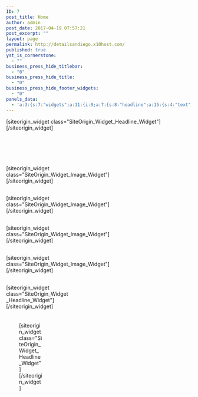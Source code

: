 ```yaml
---
ID: 7
post_title: Home
author: admin
post_date: 2017-04-19 07:57:21
post_excerpt: ""
layout: page
permalink: http://detailsandiego.x10host.com/
published: true
yst_is_cornerstone:
  - ""
business_press_hide_titlebar:
  - "0"
business_press_hide_title:
  - "0"
business_press_hide_footer_widgets:
  - "0"
panels_data:
  - 'a:3:{s:7:"widgets";a:11:{i:0;a:7:{s:8:"headline";a:15:{s:4:"text";s:0:"";s:15:"destination_url";s:0:"";s:3:"tag";s:2:"h1";s:5:"color";b:0;s:11:"hover_color";b:0;s:4:"font";s:7:"default";s:9:"font_size";b:0;s:14:"font_size_unit";s:2:"px";s:5:"align";s:6:"center";s:11:"line_height";b:0;s:16:"line_height_unit";s:2:"px";s:6:"margin";b:0;s:11:"margin_unit";s:2:"px";s:24:"so_field_container_state";s:4:"open";s:10:"new_window";b:0;}s:12:"sub_headline";a:15:{s:4:"text";s:0:"";s:15:"destination_url";s:0:"";s:3:"tag";s:2:"h3";s:5:"color";b:0;s:11:"hover_color";b:0;s:4:"font";s:7:"default";s:9:"font_size";b:0;s:14:"font_size_unit";s:2:"px";s:5:"align";s:6:"center";s:11:"line_height";b:0;s:16:"line_height_unit";s:2:"px";s:6:"margin";b:0;s:11:"margin_unit";s:2:"px";s:24:"so_field_container_state";s:6:"closed";s:10:"new_window";b:0;}s:7:"divider";a:9:{s:5:"style";s:5:"solid";s:5:"color";s:7:"#EEEEEE";s:9:"thickness";i:1;s:5:"align";s:6:"center";s:5:"width";s:3:"80%";s:10:"width_unit";s:1:"%";s:6:"margin";b:0;s:11:"margin_unit";s:2:"px";s:24:"so_field_container_state";s:6:"closed";}s:5:"order";a:3:{i:0;s:8:"headline";i:1;s:7:"divider";i:2;s:12:"sub_headline";}s:12:"_sow_form_id";s:13:"58ffc6db1ceb3";s:7:"fittext";b:0;s:11:"panels_info";a:7:{s:5:"class";s:33:"SiteOrigin_Widget_Headline_Widget";s:3:"raw";b:0;s:4:"grid";i:0;s:4:"cell";i:0;s:2:"id";i:0;s:9:"widget_id";s:36:"4e211553-e7d2-489d-a616-62de3e3bc421";s:5:"style";a:2:{s:27:"background_image_attachment";s:3:"571";s:18:"background_display";s:4:"tile";}}}i:1;a:13:{s:5:"image";i:462;s:14:"image_fallback";s:0:"";s:4:"size";s:4:"full";s:5:"align";s:7:"default";s:5:"title";s:0:"";s:14:"title_position";s:6:"hidden";s:3:"alt";s:0:"";s:3:"url";s:0:"";s:5:"bound";b:1;s:12:"_sow_form_id";s:13:"58ffc643b9d12";s:10:"new_window";b:0;s:10:"full_width";b:0;s:11:"panels_info";a:7:{s:5:"class";s:30:"SiteOrigin_Widget_Image_Widget";s:3:"raw";b:0;s:4:"grid";i:2;s:4:"cell";i:0;s:2:"id";i:1;s:9:"widget_id";s:36:"3881cdb4-22c4-496f-80e8-f890ee4c0d4f";s:5:"style";a:1:{s:18:"background_display";s:4:"tile";}}}i:2;a:6:{s:5:"title";s:0:"";s:4:"text";s:0:"";s:20:"text_selected_editor";s:7:"tinymce";s:5:"autop";b:1;s:12:"_sow_form_id";s:13:"58ffc658aba2b";s:11:"panels_info";a:7:{s:5:"class";s:31:"SiteOrigin_Widget_Editor_Widget";s:3:"raw";b:0;s:4:"grid";i:2;s:4:"cell";i:1;s:2:"id";i:2;s:9:"widget_id";s:36:"6e77b4b5-2c1c-43a0-89f4-742801bee05c";s:5:"style";a:1:{s:18:"background_display";s:4:"tile";}}}i:3;a:13:{s:5:"image";i:709;s:14:"image_fallback";s:0:"";s:4:"size";s:4:"full";s:5:"align";s:7:"default";s:5:"title";s:0:"";s:14:"title_position";s:6:"hidden";s:3:"alt";s:0:"";s:3:"url";s:0:"";s:5:"bound";b:1;s:12:"_sow_form_id";s:13:"58ffc66d8a6dc";s:10:"new_window";b:0;s:10:"full_width";b:0;s:11:"panels_info";a:7:{s:5:"class";s:30:"SiteOrigin_Widget_Image_Widget";s:3:"raw";b:0;s:4:"grid";i:4;s:4:"cell";i:0;s:2:"id";i:3;s:9:"widget_id";s:36:"a0b00b26-8678-40dd-bd40-215bb0c4e16c";s:5:"style";a:1:{s:18:"background_display";s:4:"tile";}}}i:4;a:6:{s:5:"title";s:0:"";s:4:"text";s:0:"";s:20:"text_selected_editor";s:7:"tinymce";s:5:"autop";b:1;s:12:"_sow_form_id";s:13:"58ffc68ddb43d";s:11:"panels_info";a:7:{s:5:"class";s:31:"SiteOrigin_Widget_Editor_Widget";s:3:"raw";b:0;s:4:"grid";i:4;s:4:"cell";i:1;s:2:"id";i:4;s:9:"widget_id";s:36:"304d8bda-040f-4906-b86b-74f8884aad83";s:5:"style";a:1:{s:18:"background_display";s:4:"tile";}}}i:5;a:13:{s:5:"image";i:301;s:14:"image_fallback";s:0:"";s:4:"size";s:4:"full";s:5:"align";s:7:"default";s:5:"title";s:0:"";s:14:"title_position";s:6:"hidden";s:3:"alt";s:0:"";s:3:"url";s:0:"";s:5:"bound";b:1;s:12:"_sow_form_id";s:13:"58ffc6734f97e";s:10:"new_window";b:0;s:10:"full_width";b:0;s:11:"panels_info";a:7:{s:5:"class";s:30:"SiteOrigin_Widget_Image_Widget";s:3:"raw";b:0;s:4:"grid";i:6;s:4:"cell";i:0;s:2:"id";i:5;s:9:"widget_id";s:36:"a15a288f-b263-4201-aaea-977a8a1f4736";s:5:"style";a:1:{s:18:"background_display";s:4:"tile";}}}i:6;a:6:{s:5:"title";s:0:"";s:4:"text";s:0:"";s:20:"text_selected_editor";s:7:"tinymce";s:5:"autop";b:1;s:12:"_sow_form_id";s:13:"58ffc69d6f4cc";s:11:"panels_info";a:7:{s:5:"class";s:31:"SiteOrigin_Widget_Editor_Widget";s:3:"raw";b:0;s:4:"grid";i:6;s:4:"cell";i:1;s:2:"id";i:6;s:9:"widget_id";s:36:"8fce5296-9d74-4de8-8e6c-3c74abefb86b";s:5:"style";a:1:{s:18:"background_display";s:4:"tile";}}}i:7;a:13:{s:5:"image";i:0;s:14:"image_fallback";s:0:"";s:4:"size";s:4:"full";s:5:"align";s:7:"default";s:5:"title";s:0:"";s:14:"title_position";s:6:"hidden";s:3:"alt";s:0:"";s:3:"url";s:0:"";s:5:"bound";b:1;s:12:"_sow_form_id";s:13:"58ffc67ac4bb2";s:10:"new_window";b:0;s:10:"full_width";b:0;s:11:"panels_info";a:7:{s:5:"class";s:30:"SiteOrigin_Widget_Image_Widget";s:3:"raw";b:0;s:4:"grid";i:8;s:4:"cell";i:0;s:2:"id";i:7;s:9:"widget_id";s:36:"d58010fb-9f12-4502-9414-d34e9cf52036";s:5:"style";a:1:{s:18:"background_display";s:4:"tile";}}}i:8;a:6:{s:5:"title";s:0:"";s:4:"text";s:0:"";s:20:"text_selected_editor";s:7:"tinymce";s:5:"autop";b:1;s:12:"_sow_form_id";s:13:"58ffc6a875db1";s:11:"panels_info";a:7:{s:5:"class";s:31:"SiteOrigin_Widget_Editor_Widget";s:3:"raw";b:0;s:4:"grid";i:8;s:4:"cell";i:1;s:2:"id";i:8;s:9:"widget_id";s:36:"60c3b071-efee-4996-84bd-8ba5ecb48c1e";s:5:"style";a:1:{s:18:"background_display";s:4:"tile";}}}i:9;a:7:{s:8:"headline";a:15:{s:4:"text";s:0:"";s:15:"destination_url";s:0:"";s:3:"tag";s:2:"h1";s:5:"color";b:0;s:11:"hover_color";b:0;s:4:"font";s:7:"default";s:9:"font_size";b:0;s:14:"font_size_unit";s:2:"px";s:5:"align";s:6:"center";s:11:"line_height";b:0;s:16:"line_height_unit";s:2:"px";s:6:"margin";b:0;s:11:"margin_unit";s:2:"px";s:24:"so_field_container_state";s:4:"open";s:10:"new_window";b:0;}s:12:"sub_headline";a:15:{s:4:"text";s:0:"";s:15:"destination_url";s:0:"";s:3:"tag";s:2:"h3";s:5:"color";b:0;s:11:"hover_color";b:0;s:4:"font";s:7:"default";s:9:"font_size";b:0;s:14:"font_size_unit";s:2:"px";s:5:"align";s:6:"center";s:11:"line_height";b:0;s:16:"line_height_unit";s:2:"px";s:6:"margin";b:0;s:11:"margin_unit";s:2:"px";s:24:"so_field_container_state";s:6:"closed";s:10:"new_window";b:0;}s:7:"divider";a:9:{s:5:"style";s:5:"solid";s:5:"color";s:7:"#EEEEEE";s:9:"thickness";i:1;s:5:"align";s:6:"center";s:5:"width";s:3:"80%";s:10:"width_unit";s:1:"%";s:6:"margin";b:0;s:11:"margin_unit";s:2:"px";s:24:"so_field_container_state";s:6:"closed";}s:5:"order";a:3:{i:0;s:8:"headline";i:1;s:7:"divider";i:2;s:12:"sub_headline";}s:12:"_sow_form_id";s:13:"58ffc6d36de6d";s:7:"fittext";b:0;s:11:"panels_info";a:7:{s:5:"class";s:33:"SiteOrigin_Widget_Headline_Widget";s:3:"raw";b:0;s:4:"grid";i:8;s:4:"cell";i:1;s:2:"id";i:9;s:9:"widget_id";s:36:"a2cd9282-13ac-404f-9117-4993708754da";s:5:"style";a:1:{s:18:"background_display";s:4:"tile";}}}i:10;a:7:{s:8:"headline";a:15:{s:4:"text";s:0:"";s:15:"destination_url";s:0:"";s:3:"tag";s:2:"h1";s:5:"color";b:0;s:11:"hover_color";b:0;s:4:"font";s:7:"default";s:9:"font_size";b:0;s:14:"font_size_unit";s:2:"px";s:5:"align";s:6:"center";s:11:"line_height";b:0;s:16:"line_height_unit";s:2:"px";s:6:"margin";b:0;s:11:"margin_unit";s:2:"px";s:24:"so_field_container_state";s:4:"open";s:10:"new_window";b:0;}s:12:"sub_headline";a:15:{s:4:"text";s:0:"";s:15:"destination_url";s:0:"";s:3:"tag";s:2:"h3";s:5:"color";b:0;s:11:"hover_color";b:0;s:4:"font";s:7:"default";s:9:"font_size";b:0;s:14:"font_size_unit";s:2:"px";s:5:"align";s:6:"center";s:11:"line_height";b:0;s:16:"line_height_unit";s:2:"px";s:6:"margin";b:0;s:11:"margin_unit";s:2:"px";s:24:"so_field_container_state";s:6:"closed";s:10:"new_window";b:0;}s:7:"divider";a:9:{s:5:"style";s:5:"solid";s:5:"color";s:7:"#EEEEEE";s:9:"thickness";i:1;s:5:"align";s:6:"center";s:5:"width";s:3:"80%";s:10:"width_unit";s:1:"%";s:6:"margin";b:0;s:11:"margin_unit";s:2:"px";s:24:"so_field_container_state";s:6:"closed";}s:5:"order";a:3:{i:0;s:8:"headline";i:1;s:7:"divider";i:2;s:12:"sub_headline";}s:12:"_sow_form_id";s:13:"58ffca9f5279a";s:7:"fittext";b:0;s:11:"panels_info";a:7:{s:5:"class";s:33:"SiteOrigin_Widget_Headline_Widget";s:3:"raw";b:0;s:4:"grid";i:9;s:4:"cell";i:0;s:2:"id";i:10;s:9:"widget_id";s:36:"8b921bc9-5615-42f6-8312-653f11283e12";s:5:"style";a:1:{s:18:"background_display";s:4:"tile";}}}}s:5:"grids";a:10:{i:0;a:2:{s:5:"cells";i:1;s:5:"style";a:0:{}}i:1;a:2:{s:5:"cells";i:1;s:5:"style";a:8:{s:7:"padding";s:17:"30px 3px 3px 30px";s:14:"mobile_padding";s:19:"30px 30px 30px 30px";s:27:"background_image_attachment";b:0;s:18:"background_display";s:4:"tile";s:13:"bottom_margin";s:4:"30px";s:6:"gutter";s:4:"30px";s:11:"row_stretch";s:14:"full-stretched";s:14:"cell_alignment";s:10:"flex-start";}}i:2;a:2:{s:5:"cells";i:2;s:5:"style";a:3:{s:18:"background_display";s:4:"tile";s:13:"bottom_margin";s:3:"0px";s:14:"cell_alignment";s:10:"flex-start";}}i:3;a:2:{s:5:"cells";i:1;s:5:"style";a:2:{s:18:"background_display";s:4:"tile";s:14:"cell_alignment";s:10:"flex-start";}}i:4;a:2:{s:5:"cells";i:2;s:5:"style";a:3:{s:18:"background_display";s:4:"tile";s:13:"bottom_margin";s:3:"0px";s:14:"cell_alignment";s:10:"flex-start";}}i:5;a:2:{s:5:"cells";i:1;s:5:"style";a:2:{s:18:"background_display";s:4:"tile";s:14:"cell_alignment";s:10:"flex-start";}}i:6;a:2:{s:5:"cells";i:2;s:5:"style";a:3:{s:18:"background_display";s:4:"tile";s:13:"bottom_margin";s:3:"0px";s:14:"cell_alignment";s:10:"flex-start";}}i:7;a:2:{s:5:"cells";i:1;s:5:"style";a:2:{s:18:"background_display";s:4:"tile";s:14:"cell_alignment";s:10:"flex-start";}}i:8;a:2:{s:5:"cells";i:2;s:5:"style";a:3:{s:18:"background_display";s:4:"tile";s:13:"bottom_margin";s:3:"0px";s:14:"cell_alignment";s:10:"flex-start";}}i:9;a:2:{s:5:"cells";i:3;s:5:"style";a:2:{s:7:"padding";s:4:"35px";s:18:"background_display";s:4:"tile";}}}s:10:"grid_cells";a:16:{i:0;a:4:{s:4:"grid";i:0;s:5:"index";i:0;s:6:"weight";i:1;s:5:"style";a:0:{}}i:1;a:4:{s:4:"grid";i:1;s:5:"index";i:0;s:6:"weight";i:1;s:5:"style";a:0:{}}i:2;a:4:{s:4:"grid";i:2;s:5:"index";i:0;s:6:"weight";d:0.61803399209206000275429460089071653783321380615234375;s:5:"style";a:0:{}}i:3;a:4:{s:4:"grid";i:2;s:5:"index";i:1;s:6:"weight";d:0.38196600790793999724570539910928346216678619384765625;s:5:"style";a:0:{}}i:4;a:4:{s:4:"grid";i:3;s:5:"index";i:0;s:6:"weight";i:1;s:5:"style";a:0:{}}i:5;a:4:{s:4:"grid";i:4;s:5:"index";i:0;s:6:"weight";d:0.61803399209206000275429460089071653783321380615234375;s:5:"style";a:0:{}}i:6;a:4:{s:4:"grid";i:4;s:5:"index";i:1;s:6:"weight";d:0.38196600790793999724570539910928346216678619384765625;s:5:"style";a:0:{}}i:7;a:4:{s:4:"grid";i:5;s:5:"index";i:0;s:6:"weight";i:1;s:5:"style";a:0:{}}i:8;a:4:{s:4:"grid";i:6;s:5:"index";i:0;s:6:"weight";d:0.61803399209206000275429460089071653783321380615234375;s:5:"style";a:0:{}}i:9;a:4:{s:4:"grid";i:6;s:5:"index";i:1;s:6:"weight";d:0.38196600790793999724570539910928346216678619384765625;s:5:"style";a:0:{}}i:10;a:4:{s:4:"grid";i:7;s:5:"index";i:0;s:6:"weight";i:1;s:5:"style";a:0:{}}i:11;a:4:{s:4:"grid";i:8;s:5:"index";i:0;s:6:"weight";d:0.61803399209206000275429460089071653783321380615234375;s:5:"style";a:0:{}}i:12;a:4:{s:4:"grid";i:8;s:5:"index";i:1;s:6:"weight";d:0.38196600790793999724570539910928346216678619384765625;s:5:"style";a:0:{}}i:13;a:4:{s:4:"grid";i:9;s:5:"index";i:0;s:6:"weight";d:0.200000000000000011102230246251565404236316680908203125;s:5:"style";a:0:{}}i:14;a:4:{s:4:"grid";i:9;s:5:"index";i:1;s:6:"weight";d:0.59999999999999997779553950749686919152736663818359375;s:5:"style";a:0:{}}i:15;a:4:{s:4:"grid";i:9;s:5:"index";i:2;s:6:"weight";d:0.200000000000000011102230246251565404236316680908203125;s:5:"style";a:0:{}}}}'
---
```

<div id="pl-7"  class="panel-layout" ><div id="pg-7-0"  class="panel-grid panel-no-style" ><div id="pgc-7-0-0"  class="panel-grid-cell"  data-weight="1" ><div id="panel-7-0-0-0" class="so-panel widget widget_sow-headline panel-first-child panel-last-child" data-index="0" data-style="{&quot;background_image_attachment&quot;:&quot;571&quot;,&quot;background_display&quot;:&quot;tile&quot;}" ><div class="panel-widget-style panel-widget-style-for-7-0-0-0" >[siteorigin_widget class="SiteOrigin_Widget_Headline_Widget"]<input type="hidden" value="{&quot;instance&quot;:{&quot;headline&quot;:{&quot;text&quot;:&quot;&quot;,&quot;destination_url&quot;:&quot;&quot;,&quot;tag&quot;:&quot;h1&quot;,&quot;color&quot;:false,&quot;hover_color&quot;:false,&quot;font&quot;:&quot;default&quot;,&quot;font_size&quot;:false,&quot;font_size_unit&quot;:&quot;px&quot;,&quot;align&quot;:&quot;center&quot;,&quot;line_height&quot;:false,&quot;line_height_unit&quot;:&quot;px&quot;,&quot;margin&quot;:false,&quot;margin_unit&quot;:&quot;px&quot;,&quot;so_field_container_state&quot;:&quot;open&quot;,&quot;new_window&quot;:false},&quot;sub_headline&quot;:{&quot;text&quot;:&quot;&quot;,&quot;destination_url&quot;:&quot;&quot;,&quot;tag&quot;:&quot;h3&quot;,&quot;color&quot;:false,&quot;hover_color&quot;:false,&quot;font&quot;:&quot;default&quot;,&quot;font_size&quot;:false,&quot;font_size_unit&quot;:&quot;px&quot;,&quot;align&quot;:&quot;center&quot;,&quot;line_height&quot;:false,&quot;line_height_unit&quot;:&quot;px&quot;,&quot;margin&quot;:false,&quot;margin_unit&quot;:&quot;px&quot;,&quot;so_field_container_state&quot;:&quot;closed&quot;,&quot;new_window&quot;:false},&quot;divider&quot;:{&quot;style&quot;:&quot;solid&quot;,&quot;color&quot;:&quot;#EEEEEE&quot;,&quot;thickness&quot;:1,&quot;align&quot;:&quot;center&quot;,&quot;width&quot;:&quot;80%&quot;,&quot;width_unit&quot;:&quot;%&quot;,&quot;margin&quot;:false,&quot;margin_unit&quot;:&quot;px&quot;,&quot;so_field_container_state&quot;:&quot;closed&quot;},&quot;order&quot;:[&quot;headline&quot;,&quot;divider&quot;,&quot;sub_headline&quot;],&quot;_sow_form_id&quot;:&quot;58ffc6db1ceb3&quot;,&quot;fittext&quot;:false},&quot;args&quot;:{&quot;before_widget&quot;:&quot;&lt;div id=\&quot;panel-7-0-0-0\&quot; class=\&quot;so-panel widget widget_sow-headline panel-first-child panel-last-child\&quot; data-index=\&quot;0\&quot; data-style=\&quot;{&amp;quot;background_image_attachment&amp;quot;:&amp;quot;571&amp;quot;,&amp;quot;background_display&amp;quot;:&amp;quot;tile&amp;quot;}\&quot; &gt;&lt;div class=\&quot;panel-widget-style panel-widget-style-for-7-0-0-0\&quot; &gt;&quot;,&quot;after_widget&quot;:&quot;&lt;\/div&gt;&lt;\/div&gt;&quot;,&quot;before_title&quot;:&quot;&lt;h3 class=\&quot;widget-title\&quot;&gt;&quot;,&quot;after_title&quot;:&quot;&lt;\/h3&gt;&quot;,&quot;widget_id&quot;:&quot;widget-0-0-0&quot;}}" />[/siteorigin_widget]</div></div></div></div><div id="pg-7-1"  class="panel-grid panel-has-style"  data-style="{&quot;padding&quot;:&quot;30px 3px 3px 30px&quot;,&quot;mobile_padding&quot;:&quot;30px 30px 30px 30px&quot;,&quot;background_image_attachment&quot;:false,&quot;background_display&quot;:&quot;tile&quot;,&quot;bottom_margin&quot;:&quot;30px&quot;,&quot;gutter&quot;:&quot;30px&quot;,&quot;row_stretch&quot;:&quot;full-stretched&quot;,&quot;cell_alignment&quot;:&quot;flex-start&quot;}" ><div class="siteorigin-panels-stretch panel-row-style panel-row-style-for-7-1" data-stretch-type="full-stretched" ><div id="pgc-7-1-0"  class="panel-grid-cell panel-grid-cell-empty"  data-weight="1" ></div></div></div><div id="pg-7-2"  class="panel-grid panel-no-style"  data-style="{&quot;background_display&quot;:&quot;tile&quot;,&quot;bottom_margin&quot;:&quot;0px&quot;,&quot;cell_alignment&quot;:&quot;flex-start&quot;}" ><div id="pgc-7-2-0"  class="panel-grid-cell"  data-weight="0.61803399209206" ><div id="panel-7-2-0-0" class="so-panel widget widget_sow-image panel-first-child panel-last-child" data-index="1" data-style="{&quot;background_display&quot;:&quot;tile&quot;}" >[siteorigin_widget class="SiteOrigin_Widget_Image_Widget"]<input type="hidden" value="{&quot;instance&quot;:{&quot;image&quot;:462,&quot;image_fallback&quot;:&quot;&quot;,&quot;size&quot;:&quot;full&quot;,&quot;align&quot;:&quot;default&quot;,&quot;title&quot;:&quot;&quot;,&quot;title_position&quot;:&quot;hidden&quot;,&quot;alt&quot;:&quot;&quot;,&quot;url&quot;:&quot;&quot;,&quot;bound&quot;:true,&quot;_sow_form_id&quot;:&quot;58ffc643b9d12&quot;,&quot;new_window&quot;:false,&quot;full_width&quot;:false},&quot;args&quot;:{&quot;before_widget&quot;:&quot;&lt;div id=\&quot;panel-7-2-0-0\&quot; class=\&quot;so-panel widget widget_sow-image panel-first-child panel-last-child\&quot; data-index=\&quot;1\&quot; data-style=\&quot;{&amp;quot;background_display&amp;quot;:&amp;quot;tile&amp;quot;}\&quot; &gt;&quot;,&quot;after_widget&quot;:&quot;&lt;\/div&gt;&quot;,&quot;before_title&quot;:&quot;&lt;h3 class=\&quot;widget-title\&quot;&gt;&quot;,&quot;after_title&quot;:&quot;&lt;\/h3&gt;&quot;,&quot;widget_id&quot;:&quot;widget-2-0-0&quot;}}" />[/siteorigin_widget]</div></div><div id="pgc-7-2-1"  class="panel-grid-cell"  data-weight="0.38196600790794" ><div id="panel-7-2-1-0" class="so-panel widget widget_sow-editor panel-first-child panel-last-child" data-index="2" data-style="{&quot;background_display&quot;:&quot;tile&quot;}" ><div class="so-widget-sow-editor so-widget-sow-editor-base">
<div class="siteorigin-widget-tinymce textwidget">
	</div>
</div></div></div></div><div id="pg-7-3"  class="panel-grid panel-no-style"  data-style="{&quot;background_display&quot;:&quot;tile&quot;,&quot;cell_alignment&quot;:&quot;flex-start&quot;}" ><div id="pgc-7-3-0"  class="panel-grid-cell panel-grid-cell-empty"  data-weight="1" ></div></div><div id="pg-7-4"  class="panel-grid panel-no-style"  data-style="{&quot;background_display&quot;:&quot;tile&quot;,&quot;bottom_margin&quot;:&quot;0px&quot;,&quot;cell_alignment&quot;:&quot;flex-start&quot;}" ><div id="pgc-7-4-0"  class="panel-grid-cell"  data-weight="0.61803399209206" ><div id="panel-7-4-0-0" class="so-panel widget widget_sow-image panel-first-child panel-last-child" data-index="3" data-style="{&quot;background_display&quot;:&quot;tile&quot;}" >[siteorigin_widget class="SiteOrigin_Widget_Image_Widget"]<input type="hidden" value="{&quot;instance&quot;:{&quot;image&quot;:709,&quot;image_fallback&quot;:&quot;&quot;,&quot;size&quot;:&quot;full&quot;,&quot;align&quot;:&quot;default&quot;,&quot;title&quot;:&quot;&quot;,&quot;title_position&quot;:&quot;hidden&quot;,&quot;alt&quot;:&quot;&quot;,&quot;url&quot;:&quot;&quot;,&quot;bound&quot;:true,&quot;_sow_form_id&quot;:&quot;58ffc66d8a6dc&quot;,&quot;new_window&quot;:false,&quot;full_width&quot;:false},&quot;args&quot;:{&quot;before_widget&quot;:&quot;&lt;div id=\&quot;panel-7-4-0-0\&quot; class=\&quot;so-panel widget widget_sow-image panel-first-child panel-last-child\&quot; data-index=\&quot;3\&quot; data-style=\&quot;{&amp;quot;background_display&amp;quot;:&amp;quot;tile&amp;quot;}\&quot; &gt;&quot;,&quot;after_widget&quot;:&quot;&lt;\/div&gt;&quot;,&quot;before_title&quot;:&quot;&lt;h3 class=\&quot;widget-title\&quot;&gt;&quot;,&quot;after_title&quot;:&quot;&lt;\/h3&gt;&quot;,&quot;widget_id&quot;:&quot;widget-4-0-0&quot;}}" />[/siteorigin_widget]</div></div><div id="pgc-7-4-1"  class="panel-grid-cell"  data-weight="0.38196600790794" ><div id="panel-7-4-1-0" class="so-panel widget widget_sow-editor panel-first-child panel-last-child" data-index="4" data-style="{&quot;background_display&quot;:&quot;tile&quot;}" ><div class="so-widget-sow-editor so-widget-sow-editor-base">
<div class="siteorigin-widget-tinymce textwidget">
	</div>
</div></div></div></div><div id="pg-7-5"  class="panel-grid panel-no-style"  data-style="{&quot;background_display&quot;:&quot;tile&quot;,&quot;cell_alignment&quot;:&quot;flex-start&quot;}" ><div id="pgc-7-5-0"  class="panel-grid-cell panel-grid-cell-empty"  data-weight="1" ></div></div><div id="pg-7-6"  class="panel-grid panel-no-style"  data-style="{&quot;background_display&quot;:&quot;tile&quot;,&quot;bottom_margin&quot;:&quot;0px&quot;,&quot;cell_alignment&quot;:&quot;flex-start&quot;}" ><div id="pgc-7-6-0"  class="panel-grid-cell"  data-weight="0.61803399209206" ><div id="panel-7-6-0-0" class="so-panel widget widget_sow-image panel-first-child panel-last-child" data-index="5" data-style="{&quot;background_display&quot;:&quot;tile&quot;}" >[siteorigin_widget class="SiteOrigin_Widget_Image_Widget"]<input type="hidden" value="{&quot;instance&quot;:{&quot;image&quot;:301,&quot;image_fallback&quot;:&quot;&quot;,&quot;size&quot;:&quot;full&quot;,&quot;align&quot;:&quot;default&quot;,&quot;title&quot;:&quot;&quot;,&quot;title_position&quot;:&quot;hidden&quot;,&quot;alt&quot;:&quot;&quot;,&quot;url&quot;:&quot;&quot;,&quot;bound&quot;:true,&quot;_sow_form_id&quot;:&quot;58ffc6734f97e&quot;,&quot;new_window&quot;:false,&quot;full_width&quot;:false},&quot;args&quot;:{&quot;before_widget&quot;:&quot;&lt;div id=\&quot;panel-7-6-0-0\&quot; class=\&quot;so-panel widget widget_sow-image panel-first-child panel-last-child\&quot; data-index=\&quot;5\&quot; data-style=\&quot;{&amp;quot;background_display&amp;quot;:&amp;quot;tile&amp;quot;}\&quot; &gt;&quot;,&quot;after_widget&quot;:&quot;&lt;\/div&gt;&quot;,&quot;before_title&quot;:&quot;&lt;h3 class=\&quot;widget-title\&quot;&gt;&quot;,&quot;after_title&quot;:&quot;&lt;\/h3&gt;&quot;,&quot;widget_id&quot;:&quot;widget-6-0-0&quot;}}" />[/siteorigin_widget]</div></div><div id="pgc-7-6-1"  class="panel-grid-cell"  data-weight="0.38196600790794" ><div id="panel-7-6-1-0" class="so-panel widget widget_sow-editor panel-first-child panel-last-child" data-index="6" data-style="{&quot;background_display&quot;:&quot;tile&quot;}" ><div class="so-widget-sow-editor so-widget-sow-editor-base">
<div class="siteorigin-widget-tinymce textwidget">
	</div>
</div></div></div></div><div id="pg-7-7"  class="panel-grid panel-no-style"  data-style="{&quot;background_display&quot;:&quot;tile&quot;,&quot;cell_alignment&quot;:&quot;flex-start&quot;}" ><div id="pgc-7-7-0"  class="panel-grid-cell panel-grid-cell-empty"  data-weight="1" ></div></div><div id="pg-7-8"  class="panel-grid panel-no-style"  data-style="{&quot;background_display&quot;:&quot;tile&quot;,&quot;bottom_margin&quot;:&quot;0px&quot;,&quot;cell_alignment&quot;:&quot;flex-start&quot;}" ><div id="pgc-7-8-0"  class="panel-grid-cell"  data-weight="0.61803399209206" ><div id="panel-7-8-0-0" class="so-panel widget widget_sow-image panel-first-child panel-last-child" data-index="7" data-style="{&quot;background_display&quot;:&quot;tile&quot;}" >[siteorigin_widget class="SiteOrigin_Widget_Image_Widget"]<input type="hidden" value="{&quot;instance&quot;:{&quot;image&quot;:0,&quot;image_fallback&quot;:&quot;&quot;,&quot;size&quot;:&quot;full&quot;,&quot;align&quot;:&quot;default&quot;,&quot;title&quot;:&quot;&quot;,&quot;title_position&quot;:&quot;hidden&quot;,&quot;alt&quot;:&quot;&quot;,&quot;url&quot;:&quot;&quot;,&quot;bound&quot;:true,&quot;_sow_form_id&quot;:&quot;58ffc67ac4bb2&quot;,&quot;new_window&quot;:false,&quot;full_width&quot;:false},&quot;args&quot;:{&quot;before_widget&quot;:&quot;&lt;div id=\&quot;panel-7-8-0-0\&quot; class=\&quot;so-panel widget widget_sow-image panel-first-child panel-last-child\&quot; data-index=\&quot;7\&quot; data-style=\&quot;{&amp;quot;background_display&amp;quot;:&amp;quot;tile&amp;quot;}\&quot; &gt;&quot;,&quot;after_widget&quot;:&quot;&lt;\/div&gt;&quot;,&quot;before_title&quot;:&quot;&lt;h3 class=\&quot;widget-title\&quot;&gt;&quot;,&quot;after_title&quot;:&quot;&lt;\/h3&gt;&quot;,&quot;widget_id&quot;:&quot;widget-8-0-0&quot;}}" />[/siteorigin_widget]</div></div><div id="pgc-7-8-1"  class="panel-grid-cell"  data-weight="0.38196600790794" ><div id="panel-7-8-1-0" class="so-panel widget widget_sow-editor panel-first-child" data-index="8" data-style="{&quot;background_display&quot;:&quot;tile&quot;}" ><div class="so-widget-sow-editor so-widget-sow-editor-base">
<div class="siteorigin-widget-tinymce textwidget">
	</div>
</div></div><div id="panel-7-8-1-1" class="so-panel widget widget_sow-headline panel-last-child" data-index="9" data-style="{&quot;background_display&quot;:&quot;tile&quot;}" >[siteorigin_widget class="SiteOrigin_Widget_Headline_Widget"]<input type="hidden" value="{&quot;instance&quot;:{&quot;headline&quot;:{&quot;text&quot;:&quot;&quot;,&quot;destination_url&quot;:&quot;&quot;,&quot;tag&quot;:&quot;h1&quot;,&quot;color&quot;:false,&quot;hover_color&quot;:false,&quot;font&quot;:&quot;default&quot;,&quot;font_size&quot;:false,&quot;font_size_unit&quot;:&quot;px&quot;,&quot;align&quot;:&quot;center&quot;,&quot;line_height&quot;:false,&quot;line_height_unit&quot;:&quot;px&quot;,&quot;margin&quot;:false,&quot;margin_unit&quot;:&quot;px&quot;,&quot;so_field_container_state&quot;:&quot;open&quot;,&quot;new_window&quot;:false},&quot;sub_headline&quot;:{&quot;text&quot;:&quot;&quot;,&quot;destination_url&quot;:&quot;&quot;,&quot;tag&quot;:&quot;h3&quot;,&quot;color&quot;:false,&quot;hover_color&quot;:false,&quot;font&quot;:&quot;default&quot;,&quot;font_size&quot;:false,&quot;font_size_unit&quot;:&quot;px&quot;,&quot;align&quot;:&quot;center&quot;,&quot;line_height&quot;:false,&quot;line_height_unit&quot;:&quot;px&quot;,&quot;margin&quot;:false,&quot;margin_unit&quot;:&quot;px&quot;,&quot;so_field_container_state&quot;:&quot;closed&quot;,&quot;new_window&quot;:false},&quot;divider&quot;:{&quot;style&quot;:&quot;solid&quot;,&quot;color&quot;:&quot;#EEEEEE&quot;,&quot;thickness&quot;:1,&quot;align&quot;:&quot;center&quot;,&quot;width&quot;:&quot;80%&quot;,&quot;width_unit&quot;:&quot;%&quot;,&quot;margin&quot;:false,&quot;margin_unit&quot;:&quot;px&quot;,&quot;so_field_container_state&quot;:&quot;closed&quot;},&quot;order&quot;:[&quot;headline&quot;,&quot;divider&quot;,&quot;sub_headline&quot;],&quot;_sow_form_id&quot;:&quot;58ffc6d36de6d&quot;,&quot;fittext&quot;:false},&quot;args&quot;:{&quot;before_widget&quot;:&quot;&lt;div id=\&quot;panel-7-8-1-1\&quot; class=\&quot;so-panel widget widget_sow-headline panel-last-child\&quot; data-index=\&quot;9\&quot; data-style=\&quot;{&amp;quot;background_display&amp;quot;:&amp;quot;tile&amp;quot;}\&quot; &gt;&quot;,&quot;after_widget&quot;:&quot;&lt;\/div&gt;&quot;,&quot;before_title&quot;:&quot;&lt;h3 class=\&quot;widget-title\&quot;&gt;&quot;,&quot;after_title&quot;:&quot;&lt;\/h3&gt;&quot;,&quot;widget_id&quot;:&quot;widget-8-1-1&quot;}}" />[/siteorigin_widget]</div></div></div><div id="pg-7-9"  class="panel-grid panel-has-style"  data-style="{&quot;padding&quot;:&quot;35px&quot;,&quot;background_display&quot;:&quot;tile&quot;}" ><div class="panel-row-style panel-row-style-for-7-9" ><div id="pgc-7-9-0"  class="panel-grid-cell"  data-weight="0.2" ><div id="panel-7-9-0-0" class="so-panel widget widget_sow-headline panel-first-child panel-last-child" data-index="10" data-style="{&quot;background_display&quot;:&quot;tile&quot;}" >[siteorigin_widget class="SiteOrigin_Widget_Headline_Widget"]<input type="hidden" value="{&quot;instance&quot;:{&quot;headline&quot;:{&quot;text&quot;:&quot;&quot;,&quot;destination_url&quot;:&quot;&quot;,&quot;tag&quot;:&quot;h1&quot;,&quot;color&quot;:false,&quot;hover_color&quot;:false,&quot;font&quot;:&quot;default&quot;,&quot;font_size&quot;:false,&quot;font_size_unit&quot;:&quot;px&quot;,&quot;align&quot;:&quot;center&quot;,&quot;line_height&quot;:false,&quot;line_height_unit&quot;:&quot;px&quot;,&quot;margin&quot;:false,&quot;margin_unit&quot;:&quot;px&quot;,&quot;so_field_container_state&quot;:&quot;open&quot;,&quot;new_window&quot;:false},&quot;sub_headline&quot;:{&quot;text&quot;:&quot;&quot;,&quot;destination_url&quot;:&quot;&quot;,&quot;tag&quot;:&quot;h3&quot;,&quot;color&quot;:false,&quot;hover_color&quot;:false,&quot;font&quot;:&quot;default&quot;,&quot;font_size&quot;:false,&quot;font_size_unit&quot;:&quot;px&quot;,&quot;align&quot;:&quot;center&quot;,&quot;line_height&quot;:false,&quot;line_height_unit&quot;:&quot;px&quot;,&quot;margin&quot;:false,&quot;margin_unit&quot;:&quot;px&quot;,&quot;so_field_container_state&quot;:&quot;closed&quot;,&quot;new_window&quot;:false},&quot;divider&quot;:{&quot;style&quot;:&quot;solid&quot;,&quot;color&quot;:&quot;#EEEEEE&quot;,&quot;thickness&quot;:1,&quot;align&quot;:&quot;center&quot;,&quot;width&quot;:&quot;80%&quot;,&quot;width_unit&quot;:&quot;%&quot;,&quot;margin&quot;:false,&quot;margin_unit&quot;:&quot;px&quot;,&quot;so_field_container_state&quot;:&quot;closed&quot;},&quot;order&quot;:[&quot;headline&quot;,&quot;divider&quot;,&quot;sub_headline&quot;],&quot;_sow_form_id&quot;:&quot;58ffca9f5279a&quot;,&quot;fittext&quot;:false},&quot;args&quot;:{&quot;before_widget&quot;:&quot;&lt;div id=\&quot;panel-7-9-0-0\&quot; class=\&quot;so-panel widget widget_sow-headline panel-first-child panel-last-child\&quot; data-index=\&quot;10\&quot; data-style=\&quot;{&amp;quot;background_display&amp;quot;:&amp;quot;tile&amp;quot;}\&quot; &gt;&quot;,&quot;after_widget&quot;:&quot;&lt;\/div&gt;&quot;,&quot;before_title&quot;:&quot;&lt;h3 class=\&quot;widget-title\&quot;&gt;&quot;,&quot;after_title&quot;:&quot;&lt;\/h3&gt;&quot;,&quot;widget_id&quot;:&quot;widget-9-0-0&quot;}}" />[/siteorigin_widget]</div></div><div id="pgc-7-9-1"  class="panel-grid-cell panel-grid-cell-empty panel-grid-cell-mobile-last"  data-weight="0.6" ></div><div id="pgc-7-9-2"  class="panel-grid-cell panel-grid-cell-empty"  data-weight="0.2" ></div></div></div></div>

<style type="text/css" class="panels-style" data-panels-style-for-post="7">@import url(http://detailsandiego.x10host.com/wp-content/plugins/siteorigin-panels/inc/../css/front-flex.css); #pgc-7-0-0 , #pgc-7-1-0 , #pgc-7-3-0 , #pgc-7-5-0 , #pgc-7-7-0 { width:100%;width:calc(100% - ( 0 * 30px ) ) } #pg-7-0 , #pg-7-1 , #pg-7-3 , #pg-7-5 , #pg-7-7 , #pl-7 .so-panel { margin-bottom:30px } #pgc-7-2-0 , #pgc-7-4-0 , #pgc-7-6-0 , #pgc-7-8-0 { width:61.8034%;width:calc(61.8034% - ( 0.38196600790794 * 30px ) ) } #pgc-7-2-1 , #pgc-7-4-1 , #pgc-7-6-1 , #pgc-7-8-1 { width:38.1966%;width:calc(38.1966% - ( 0.61803399209206 * 30px ) ) } #pg-7-2 , #pg-7-4 , #pg-7-6 , #pg-7-8 , #pl-7 .so-panel:last-child { margin-bottom:0px } #pgc-7-9-0 , #pgc-7-9-2 { width:20%;width:calc(20% - ( 0.8 * 30px ) ) } #pgc-7-9-1 { width:60%;width:calc(60% - ( 0.4 * 30px ) ) } #panel-7-0-0-0> .panel-widget-style { background-image:url(http://detailsandiego.x10host.com/wp-content/uploads/2017/04/cropped-autodetailinginsandiego-1.jpg);background-repeat:repeat } #pg-7-1> .panel-row-style { padding:30px 3px 3px 30px } #pg-7-1.panel-no-style, #pg-7-1.panel-has-style > .panel-row-style , #pg-7-2.panel-no-style, #pg-7-2.panel-has-style > .panel-row-style , #pg-7-3.panel-no-style, #pg-7-3.panel-has-style > .panel-row-style , #pg-7-4.panel-no-style, #pg-7-4.panel-has-style > .panel-row-style , #pg-7-5.panel-no-style, #pg-7-5.panel-has-style > .panel-row-style , #pg-7-6.panel-no-style, #pg-7-6.panel-has-style > .panel-row-style , #pg-7-7.panel-no-style, #pg-7-7.panel-has-style > .panel-row-style , #pg-7-8.panel-no-style, #pg-7-8.panel-has-style > .panel-row-style { -webkit-align-items:flex-start;align-items:flex-start } #pg-7-9> .panel-row-style { padding:35px } @media (max-width:1024px) and (min-width:781px) { #pg-7-9.panel-no-style, #pg-7-9.panel-has-style > .panel-row-style { -ms-flex-wrap:wrap;-webkit-flex-wrap:wrap;flex-wrap:wrap } #pg-7-9 .panel-grid-cell { -ms-flex:0 1 50%;-webkit-flex:0 1 50%;flex:0 1 50%;margin-right:0;margin-bottom:30px } #pg-7-9 .panel-grid-cell:nth-last-child(1) { margin-bottom:0 } #pg-7-9 .panel-grid-cell:nth-child(even) { padding-left:15px } #pg-7-9 .panel-grid-cell:nth-child(odd) { padding-right:15px }  } @media (max-width:780px){ #pg-7-0.panel-no-style, #pg-7-0.panel-has-style > .panel-row-style , #pg-7-1.panel-no-style, #pg-7-1.panel-has-style > .panel-row-style , #pg-7-2.panel-no-style, #pg-7-2.panel-has-style > .panel-row-style , #pg-7-3.panel-no-style, #pg-7-3.panel-has-style > .panel-row-style , #pg-7-4.panel-no-style, #pg-7-4.panel-has-style > .panel-row-style , #pg-7-5.panel-no-style, #pg-7-5.panel-has-style > .panel-row-style , #pg-7-6.panel-no-style, #pg-7-6.panel-has-style > .panel-row-style , #pg-7-7.panel-no-style, #pg-7-7.panel-has-style > .panel-row-style , #pg-7-8.panel-no-style, #pg-7-8.panel-has-style > .panel-row-style , #pg-7-9.panel-no-style, #pg-7-9.panel-has-style > .panel-row-style { -webkit-flex-direction:column;-ms-flex-direction:column;flex-direction:column } #pg-7-0 .panel-grid-cell , #pg-7-1 .panel-grid-cell , #pg-7-2 .panel-grid-cell , #pg-7-3 .panel-grid-cell , #pg-7-4 .panel-grid-cell , #pg-7-5 .panel-grid-cell , #pg-7-6 .panel-grid-cell , #pg-7-7 .panel-grid-cell , #pg-7-8 .panel-grid-cell , #pg-7-9 .panel-grid-cell { margin-right:0 } #pg-7-0 .panel-grid-cell , #pg-7-1 .panel-grid-cell , #pg-7-2 .panel-grid-cell , #pg-7-3 .panel-grid-cell , #pg-7-4 .panel-grid-cell , #pg-7-5 .panel-grid-cell , #pg-7-6 .panel-grid-cell , #pg-7-7 .panel-grid-cell , #pg-7-8 .panel-grid-cell , #pg-7-9 .panel-grid-cell { width:100% } #pgc-7-2-0 , #pgc-7-4-0 , #pgc-7-6-0 , #pgc-7-8-0 , #pgc-7-9-0 , #pgc-7-9-1 { margin-bottom:30px } #pl-7 .panel-grid-cell { padding:0 } #pl-7 .panel-grid .panel-grid-cell-empty { display:none } #pl-7 .panel-grid .panel-grid-cell-mobile-last { margin-bottom:0px } #pg-7-1> .panel-row-style { padding:30px 30px 30px 30px }  } </style>